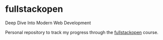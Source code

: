 # fullstackopen

Deep Dive Into Modern Web Development

Personal repository to track my progress through the [fullstackopen](https://fullstackopen.com/en/) course.
